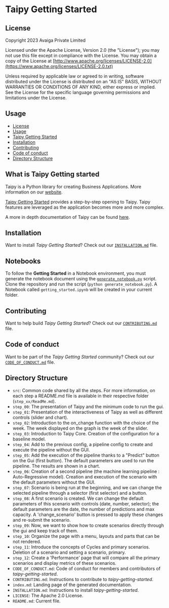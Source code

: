 # Taipy Getting Started

## License
Copyright 2023 Avaiga Private Limited

Licensed under the Apache License, Version 2.0 (the "License"); you may not use this file except in compliance with
the License. You may obtain a copy of the License at
[http://www.apache.org/licenses/LICENSE-2.0](https://www.apache.org/licenses/LICENSE-2.0.txt)

Unless required by applicable law or agreed to in writing, software distributed under the License is distributed on
an "AS IS" BASIS, WITHOUT WARRANTIES OR CONDITIONS OF ANY KIND, either express or implied. See the License for the
specific language governing permissions and limitations under the License.

## Usage

- [License](#license)
- [Usage](#usage)
- [Taipy Getting Started](#what-is-taipy-getting-started)
- [Installation](#installation)
- [Contributing](#contributing)
- [Code of conduct](#code-of-conduct)
- [Directory Structure](#directory-structure)

## What is Taipy Getting started

Taipy is a Python library for creating Business Applications. More information on our [website](https://www.taipy.io).

[Taipy Getting Started](https://docs.taipy.io/en/latest/getting_started/) provides a step-by-step opening to Taipy. 
Taipy features are leveraged as the application becomes more and more complex.

A more in depth documentation of Taipy can be found [here](https://docs.taipy.io/en/latest/).

## Installation

Want to install _Taipy Getting Started_? Check out our [`INSTALLATION.md`](INSTALLATION.md) file.

## Notebooks

To follow the **Getting Started** in a Notebook environment, you must generate the notebook document using the [`generate_notebook.py`](generate_notebook.py) script. Clone the repository and run the script (`python generate_notebook.py`). A Notebook called `getting_started.ipynb` will be created in your current folder.

## Contributing

Want to help build _Taipy Getting Started_? Check out our [`CONTRIBUTING.md`](CONTRIBUTING.md) file.

## Code of conduct

Want to be part of the _Taipy Getting Started_ community? Check out our [`CODE_OF_CONDUCT.md`](CODE_OF_CONDUCT.md) file.

## Directory Structure

- `src`: Common code shared by all the steps. For more information, on each step a README.md file is available in their
  respective folder (`step_xx/ReadMe.md`).
- `step_00`: The presentation of Taipy and the minimum code to run the gui.
- `step_01`: Presentation of the interactiveness of Taipy as well as different controls (slider and chart).
- `step_02`: Introduction to the on_change function with the choice of the week. The week displayed on the graph is 
  the week of the slider.
- `step_03`: Introduction to Taipy Core. Creation of the configuration for a baseline model.
- `step_04`: Add to the previous config, a pipeline config to create and execute the pipeline without the GUI.
- `step_05`: Add the execution of the pipeline thanks to a "Predict" button on the Gui (first button). The default 
  parameters are used to run the pipeline. The results are shown in a chart.
- `step_06`: Creation of a second pipeline (the machine learning pipeline : Auto-Regressive model). Creation and 
  execution of the scenario with the default parameters without the GUI.
- `step_07`: Scenario is being run at the beginning, and we can change the selected pipeline through a selector 
  (first selector) and a button.
- `step_08`: A first scenario is created. We can change the default parameters of this scenario with controls (date, 
  number, selector); the default parameters are the date, the number of predictions and max capacity. A 
  'change_scenario' button is pressed to apply these changes and re-submit the scenario.
- `step_09`: Now, we want to show how to create scenarios directly through the gui and keep track of them.
- `step_10`: Organize the page with a menu, layouts and parts that can be not rendered.
- `step_11`: Introduce the concepts of Cycles and primary scenarios. Deletion of a scenario and setting a scenario, 
  primary.
- `step_12`: Create a 'Performance' page that will compare all the primary scenarios and display metrics of these 
  scenarios.
- `CODE_OF_CONDUCT.md`: Code of conduct for members and contributors of _taipy-getting-started_.
- `CONTRIBUTING.md`: Instructions to contribute to _taipy-getting-started_.
- `index.md`: Landing page of the generated documentation. 
- `INSTALLATION.md`: Instructions to install _taipy-getting-started_.
- `LICENSE`: The Apache 2.0 License.
- `README.md`: Current file.
